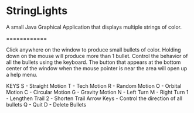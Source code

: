 StringLights
============

A small Java Graphical Application that displays multiple strings of color.

============

Click anywhere on the window to produce small bullets of color. Holding down on the mouse will produce more than 1 bullet.
Control the behavior of all the bullets using the keyboard. The button that appears at the bottom center of the window when 
the mouse pointer is near the area will open up a help menu.

KEYS
S - Straight Motion       T - Tech Motion
R - Random Motion         O - Orbital Motion
C - Circular Motion       G - Gravity Motion
N - Left Turn             M - Right Turn
1 - Lengthen Trail        2 - Shorten Trail
Arrow Keys - Control the direction of all bullets
Q - Quit                  D - Delete Bullets

